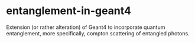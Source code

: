 # entanglement-in-geant4
Extension (or rather alteration) of Geant4 to incorporate quantum entanglement, more specifically, compton scattering of entangled photons.
